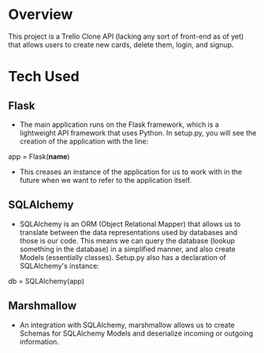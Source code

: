 # Overview

This project is a Trello Clone API (lacking any sort of front-end as of yet) that allows users to create new cards, delete them, login, and signup.

# Tech Used

## Flask

- The main application runs on the Flask framework, which is a lightweight API framework that uses Python. In setup.py, you will see the creation of the application with the line:

app = Flask(__name__)

- This creases an instance of the application for us to work with in the future when we want to refer to the application itself.

## SQLAlchemy

- SQLAlchemy is an ORM (Object Relational Mapper) that allows us to translate between the data representations used by databases and those is our code. This means we can query the database (lookup something in the database) in a simplified manner, and also create Models (essentially classes). Setup.py also has a declaration of SQLAlchemy's instance:

db = SQLAlchemy(app)

## Marshmallow

- An integration with SQLAlchemy, marshmallow allows us to create Schemas for SQLAlchemy Models and deserialize incoming or outgoing information.


